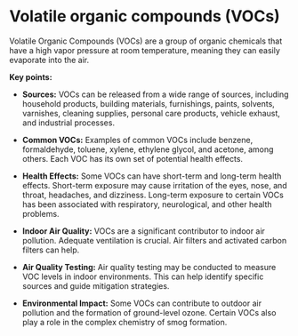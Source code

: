 # Volatile organic compounds (VOCs)

Volatile Organic Compounds (VOCs) are a group of organic chemicals that have a high vapor pressure at room temperature, meaning they can easily evaporate into the air. 

**Key points:**

* **Sources:** VOCs can be released from a wide range of sources, including household products, building materials, furnishings, paints, solvents, varnishes, cleaning supplies, personal care products, vehicle exhaust, and industrial processes.

* **Common VOCs:** Examples of common VOCs include benzene, formaldehyde, toluene, xylene, ethylene glycol, and acetone, among others. Each VOC has its own set of potential health effects.

* **Health Effects:** Some VOCs can have short-term and long-term health effects. Short-term exposure may cause irritation of the eyes, nose, and throat, headaches, and dizziness. Long-term exposure to certain VOCs has been associated with respiratory, neurological, and other health problems.

* **Indoor Air Quality:** VOCs are a significant contributor to indoor air pollution. Adequate ventilation is crucial. Air filters and activated carbon filters can help.

* **Air Quality Testing:** Air quality testing may be conducted to measure VOC levels in indoor environments. This can help identify specific sources and guide mitigation strategies.

* **Environmental Impact:** Some VOCs can contribute to outdoor air pollution and the formation of ground-level ozone. Certain VOCs also play a role in the complex chemistry of smog formation.
